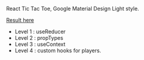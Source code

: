 React Tic Tac Toe, Google Material Design Light style.

[Result here](https://3wa-ex-tictactoe-hlbizylpb.now.sh/)

- Level 1 : useReducer
- Level 2 : propTypes
- Level 3 : useContext
- Level 4 : custom hooks for players.
